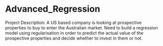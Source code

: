 # Advanced_Regression

Project Description:
A US based company is looking at prospective properties to buy to enter the Australian market. 
Need to build a regression model using regularisation in order to predict the actual value of the prospective properties and decide whether to invest in them or not.
